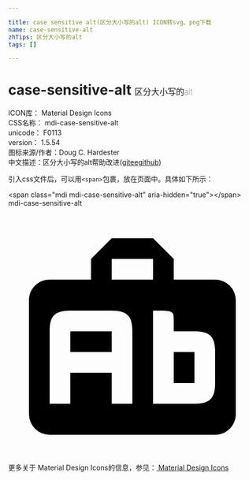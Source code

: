 ```yaml
---

title: case sensitive alt(区分大小写的alt) ICON转svg、png下载
name: case-sensitive-alt
zhTips: 区分大小写的alt
tags: []

---
```


# case-sensitive-alt  <small style="font-size: 60%;font-weight: 100">区分大小写的alt</small>


<div class="detail-page">
<p>
<span>
ICON库：
<span class="badge-secondary badge">Material Design Icons</span> 
</span>
<br/>
<span>
CSS名称：
<span class="badge-secondary badge">mdi-case-sensitive-alt</span> 
</span>
<br/>
<span>
unicode：
<span class="badge-secondary badge">F0113</span> 
<copy-btn content='F0113' btn-title=""></copy-btn>
<copy-btn :content='String.fromCodePoint(parseInt("F0113", 16))' btn-title="复制U"></copy-btn>
</span>
<br/>
<span>
version：
<span class="badge-secondary badge">1.5.54</span> 
</span>
<br/>
<span>图标来源/作者：<span class="badge-light badge">Doug C. Hardester</span></span> 
<br/>
<span class="zh-detail">中文描述：<span class="badge-primary badge">区分大小写的alt</span><span class="help-link"><span>帮助改进</span>(<a href="https://gitee.com/liuwave/icon-helper/edit/master/json/material/case-sensitive-alt.json" target="_blank" rel="noopener noreferrer">gitee</a><a href="https://github.com/liuwave/icon-helper/edit/master/json/material/case-sensitive-alt.json" target="_blank" rel="noopener noreferrer">github</a></span>)</span><br/>
</p>
</div>
<div class="alert alert-dark">
  <i class="mdi mdi-case-sensitive-alt mdi-48px"></i>
  <i class="mdi mdi-case-sensitive-alt mdi-36px"></i>
  <i class="mdi mdi-case-sensitive-alt mdi-24px"></i>
  <i class="mdi mdi-case-sensitive-alt mdi-18px"></i>
</div>
<div>
  <p>引入css文件后，可以用<code>&lt;span&gt;</code>包裹，放在页面中。具体如下所示：    
  </p>
  <div class="alert alert-primary" style="font-size: 14px">
    &lt;span class="mdi mdi-case-sensitive-alt" aria-hidden="true"&gt;&lt;/span&gt;
    <copy-btn content='<span class="mdi mdi-case-sensitive-alt" aria-hidden="true"></span>'></copy-btn>
  </div>
  <div class="alert alert-secondary">
    <i class="mdi mdi-case-sensitive-alt"
    style="font-size: 24px"
    aria-hidden="true"></i> mdi-case-sensitive-alt
    <copy-btn content="mdi-case-sensitive-alt" btn-title="复制图标名称"></copy-btn>
  </div>
</div>
<div id="svg" class="svg-wrap">
<svg xmlns="http://www.w3.org/2000/svg" viewBox="0 0 24 24"><path d="M20,14C20,12.5 19.5,12 18,12H16V11C16,10 16,10 14,10V15.4L14,19H16L18,19C19.5,19 20,18.47 20,17V14M12,12C12,10.5 11.47,10 10,10H6C4.5,10 4,10.5 4,12V19H6V16H10V19H12V12M10,7H14V5H10V7M22,9V20C22,21.11 21.11,22 20,22H4A2,2 0 0,1 2,20V9C2,7.89 2.89,7 4,7H8V5L10,3H14L16,5V7H20A2,2 0 0,1 22,9H22M16,17H18V14H16V17M6,12H10V14H6V12Z" /></svg>
</div>
<detail full-name='mdi-case-sensitive-alt'></detail>
    
<div><p>更多关于 Material Design Icons的信息，参见：<a target="_blank" href="https://iconhelper.cn/material.html"> Material Design Icons</a>
</p></div>
